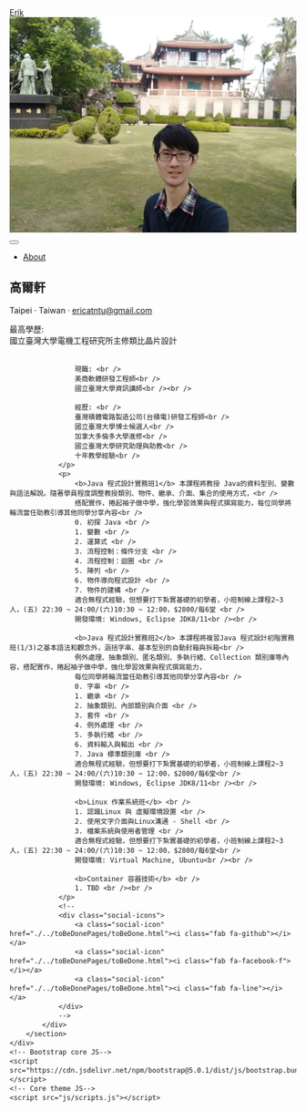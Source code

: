 <!DOCTYPE html>
<html lang="en">

<head>
    <meta charset="utf-8" />
    <meta name="viewport" content="width=device-width, initial-scale=1, shrink-to-fit=no" />
    <meta name="description" content="" />
    <meta name="author" content="" />
    <title>Java101</title>
    <link rel="icon" type="image/x-icon" href="assets/img/favicon.ico" />
    <!-- Font Awesome icons (free version)-->
    <script src="https://use.fontawesome.com/releases/v5.15.3/js/all.js" crossorigin="anonymous"></script>
    <!-- Google fonts-->
    <link href="https://fonts.googleapis.com/css?family=Saira+Extra+Condensed:500,700" rel="stylesheet" type="text/css" />
    <link href="https://fonts.googleapis.com/css?family=Muli:400,400i,800,800i" rel="stylesheet" type="text/css" />
    <!-- Core theme CSS (includes Bootstrap)-->
    <link href="css/styles.css" rel="stylesheet" />
</head>

<body id="page-top">
    <!-- Navigation-->
    <nav class="navbar navbar-expand-lg navbar-dark bg-primary fixed-top" id="sideNav">
        <a class="navbar-brand js-scroll-trigger" href="#page-top">
            <span class="d-block d-lg-none">Erik</span>
            <span class="d-none d-lg-block"><img class="img-fluid img-profile rounded-circle mx-auto mb-2" src="assets/img/68927 拷貝.jpg" alt="..." /></span>
        </a>
        <button class="navbar-toggler" type="button" data-bs-toggle="collapse" data-bs-target="#navbarResponsive" aria-controls="navbarResponsive" aria-expanded="false" aria-label="Toggle navigation"><span class="navbar-toggler-icon"></span></button>
        <div class="collapse navbar-collapse" id="navbarResponsive">
            <ul class="navbar-nav">
                <li class="nav-item"><a class="nav-link js-scroll-trigger" href="#about">About</a></li>
            </ul>
        </div>
    </nav>
    <!-- Page Content-->
    <div class="container-fluid p-0">
        <!-- About-->
        <section class="resume-section" id="about">
            <div class ="resume-section-content">
                <h1 class="mb-0">
                    高爾軒
                    <!--<span class="text-primary">Je suis Éric</span>-->
                </h1>
                <div class="subheading mb-5">
                    Taipei · Taiwan · 
                    <a href="mailto:name@email.com">ericatntu@gmail.com</a>
                </div>
                <p>
                    最高學歷: <br />
                    國立臺灣大學電機工程研究所主修類比晶片設計<br /><br />
                    
                    現職: <br />
                    美商軟體研發工程師<br />
                    國立臺灣大學資訊講師<br /><br />
                    
                    經歷: <br />
                    臺灣積體電路製造公司(台積電)研發工程師<br />                
                    國立臺灣大學博士候選人<br />
                    加拿大多倫多大學進修<br />
                    國立臺灣大學研究助理與助教<br />
                    十年教學經驗<br />
                </p>
                <p>
                    <b>Java 程式設計實務班1</b> 本課程將教授 Java的資料型別、變數與語法解說。隨著學員程度調整教授類別、物件、繼承、介面、集合的使用方式，<br />
                    搭配實作，捲起袖子做中學，強化學習效果與程式撰寫能力，每位同學將輪流當任助教引導其他同學分享內容<br />
                    0. 初探 Java <br />
                    1. 變數 <br />
                    2. 運算式 <br />
                    3. 流程控制：條件分支 <br />
                    4. 流程控制：迴圈 <br />
                    5. 陣列 <br />
                    6. 物件導向程式設計 <br />
                    7. 物件的建構 <br />
                    適合無程式經驗，但想要打下紮實基礎的初學者，小班制線上課程2~3人，(五) 22:30 ~ 24:00/(六)10:30 ~ 12:00，$2800/每6堂 <br />
                    開發環境: Windows, Eclipse JDK8/11<br /><br />
                    
                    <b>Java 程式設計實務班2</b> 本課程將複習Java 程式設計初階實務班(1/3)之基本語法和觀念外，涵括字串、基本型別的自動封箱與拆箱<br />
                    例外處理、抽象類別、匿名類別、多執行緒、Collection 類別庫等內容，搭配實作，捲起袖子做中學，強化學習效果與程式撰寫能力，
                    每位同學將輪流當任助教引導其他同學分享內容<br />
                    0. 字串 <br />
                    1. 繼承 <br />
                    2. 抽象類別、內部類別與介面 <br />
                    3. 套件 <br />
                    4. 例外處理 <br />
                    5. 多執行緒 <br />
                    6. 資料輸入與輸出 <br />
                    7. Java 標準類別庫 <br />
                    適合無程式經驗，但想要打下紮實基礎的初學者，小班制線上課程2~3人，(五) 22:30 ~ 24:00/(六)10:30 ~ 12:00，$2800/每6堂<br />
                    開發環境: Windows, Eclipse JDK8/11<br /><br />
                    
                    <b>Linux 作業系統班</b> <br />
                    1. 認識Linux 與 虛擬環境設置 <br />
                    2. 使用文字介面與Linux溝通 - Shell <br />
                    3. 檔案系統與使用者管理 <br />
                    適合無程式經驗，但想要打下紮實基礎的初學者，小班制線上課程2~3人，(五) 22:30 ~ 24:00/(六)10:30 ~ 12:00，$2800/每6堂<br />
                    開發環境: Virtual Machine, Ubuntu<br /><br />
                    
                    <b>Container 容器技術</b> <br />
                    1. TBD <br /><br />
                </p>
                <!--
                <div class="social-icons">
                    <a class="social-icon" href="./../toBeDonePages/toBeDone.html"><i class="fab fa-github"></i></a>
                    <a class="social-icon" href="./../toBeDonePages/toBeDone.html"><i class="fab fa-facebook-f"></i></a>
                    <a class="social-icon" href="./../toBeDonePages/toBeDone.html"><i class="fab fa-line"></i></a>
                </div>
                -->
            </div>
        </section>  
    </div>
    <!-- Bootstrap core JS-->
    <script src="https://cdn.jsdelivr.net/npm/bootstrap@5.0.1/dist/js/bootstrap.bundle.min.js"></script>
    <!-- Core theme JS-->
    <script src="js/scripts.js"></script>
</body>

</html>
